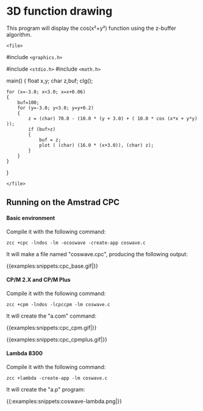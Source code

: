 # 3D function drawing

This program will display the cos(x²+y²) function using the z-buffer algorithm.

`<file>`

#include `<graphics.h>`

#include `<stdio.h>`
#include `<math.h>`

main()
{
float x,y;
char z,buf;
	clg();

	for (x=-3.0; x<3.0; x=x+0.06)
	{
		buf=100;
		for (y=-3.0; y<3.0; y=y+0.2)
		{
			z = (char) 70.0 - (10.0 * (y + 3.0) + ( 10.0 * cos (x*x + y*y) ));
			if (buf>z)
			{
				buf = z;
				plot ( (char) (16.0 * (x+3.0)), (char) z);
			}
		}
	}
}

`</file>`



## Running on the Amstrad CPC


#### Basic environment

Compile it with the following command:

    zcc +cpc -lndos -lm -ocoswave -create-app coswave.c

It will make a file named "coswave.cpc", producing the following output:


{{examples:snippets:cpc_base.gif|}}


#### CP/M 2.X and CP/M Plus

Compile it with the following command:

    zcc +cpm -lndos -lcpccpm -lm coswave.c

It will create the "a.com" command:

{{examples:snippets:cpc_cpm.gif|}}

{{examples:snippets:cpc_cpmplus.gif|}}

#### Lambda 8300

Compile it with the following command:

    zcc +lambda -create-app -lm coswave.c

It will create the "a.p" program:

{{:examples:snippets:coswave-lambda.png|}}

